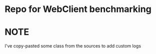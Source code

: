 # Repo for WebClient benchmarking

# NOTE
I've copy-pasted some class from the sources to add custom logs 